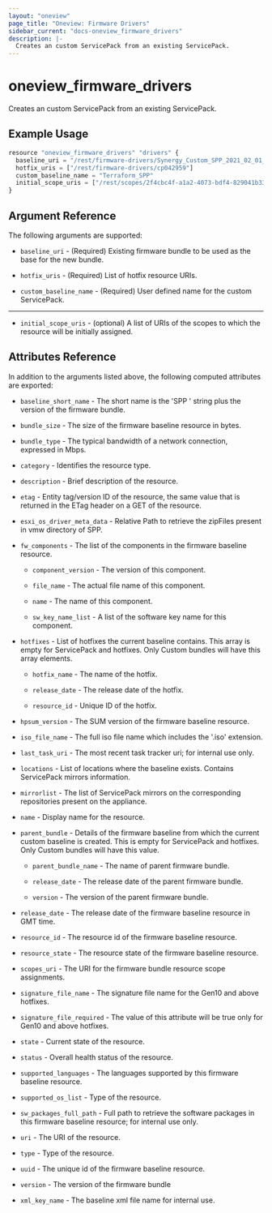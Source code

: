 ```yaml
---
layout: "oneview"
page_title: "Oneview: Firmware Drivers"
sidebar_current: "docs-oneview_firmware_drivers"
description: |-
  Creates an custom ServicePack from an existing ServicePack.
---
```


# oneview\_firmware\_drivers

Creates an custom ServicePack from an existing ServicePack.

## Example Usage

```js
resource "oneview_firmware_drivers" "drivers" {
  baseline_uri = "/rest/firmware-drivers/Synergy_Custom_SPP_2021_02_01_Z7550-97110"
  hotfix_uris = ["/rest/firmware-drivers/cp042959"]
  custom_baseline_name = "Terraform_SPP"
  initial_scope_uris = ["/rest/scopes/2f4cbc4f-a1a2-4073-bdf4-829041b3398b", "/rest/scopes/bda31962-f4e5-4969-b036-bc0c63b0ccd3"]
} 
```

## Argument Reference

The following arguments are supported: 

* `baseline_uri` - (Required) Existing firmware bundle to be used as the base for the new bundle.

* `hotfix_uris` - (Required) List of hotfix resource URIs.

* `custom_baseline_name` - (Required) User defined name for the custom ServicePack.

- - -

* `initial_scope_uris` - (optional) A list of URIs of the scopes to which the resource will be initially assigned.

## Attributes Reference

In addition to the arguments listed above, the following computed attributes are exported:

* `baseline_short_name` - The short name is the 'SPP ' string plus the version of the firmware bundle.

* `bundle_size` - The size of the firmware baseline resource in bytes.

* `bundle_type` - The typical bandwidth of a network connection, expressed in Mbps.

* `category` - Identifies the resource type.

* `description` - Brief description of the resource.

* `etag` - Entity tag/version ID of the resource, the same value that is returned in the ETag header on a GET of the resource.

* `esxi_os_driver_meta_data` -  Relative Path to retrieve the zipFiles present in vmw directory of SPP.

* `fw_components` - The list of the components in the firmware baseline resource.
  
  * `component_version` - The version of this component.

  * `file_name` - The actual file name of this component.

  * `name` - The name of this component.

  * `sw_key_name_list` - A list of the software key name for this component.

* `hotfixes` - List of hotfixes the current baseline contains. This array is empty for ServicePack and hotfixes. Only Custom bundles will have this array elements.

  * `hotfix_name` - The name of the hotfix.

  * `release_date` - The release date of the hotfix.

  * `resource_id` - Unique ID of the hotfix.

* `hpsum_version` - The SUM version of the firmware baseline resource.
  
* `iso_file_name` - The full iso file name which includes the '.iso' extension.

* `last_task_uri` - The most recent task tracker uri; for internal use only.

* `locations` - List of locations where the baseline exists. Contains ServicePack mirrors information.

* `mirrorlist` -  The list of ServicePack mirrors on the corresponding repositories present on the appliance.

* `name` - Display name for the resource.

* `parent_bundle` - Details of the firmware baseline from which the current custom baseline is created. This is empty for ServicePack and hotfixes. Only Custom bundles will have this value.

  * `parent_bundle_name` - The name of parent firmware bundle.

  * `release_date` - The release date of the parent firmware bundle.

  * `version` - The version of the parent firmware bundle.

* `release_date` - The release date of the firmware baseline resource in GMT time.

* `resource_id` - The resource id of the firmware baseline resource.

* `resource_state` - The resource state of the firmware baseline resource.

* `scopes_uri` - The URI for the firmware bundle resource scope assignments.

* `signature_file_name` -  The signature file name for the Gen10 and above hotfixes.

* `signature_file_required` - The value of this attribute will be true only for Gen10 and above hotfixes.

* `state` -  Current state of the resource.

* `status` - Overall health status of the resource.

* `supported_languages` - The languages supported by this firmware baseline resource.

* `supported_os_list` - Type of the resource.
  
* `sw_packages_full_path` -  Full path to retrieve the software packages in this firmware baseline resource; for internal use only.

* `uri` - The URI of the resource.

* `type` - Type of the resource.

* `uuid` - The unique id of the firmware baseline resource.

* `version` - The version of the firmware bundle

* `xml_key_name` - The baseline xml file name for internal use.